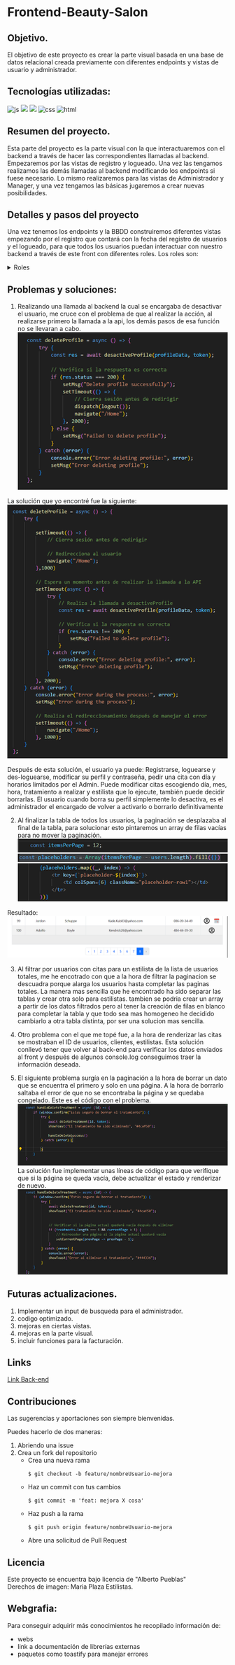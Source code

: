 # Frontend-Beauty-Salon

## Objetivo.

El objetivo de este proyecto es crear la parte visual basada en una base de datos relacional creada previamente con diferentes endpoints y vistas de usuario y administrador.

## Tecnologías utilizadas:

![js](https://img.shields.io/badge/JavaScript-yellow?logo=JavaScript) ![](https://img.shields.io/badge/React-ligthblue?logo=React) ![](https://img.shields.io/badge/Redux-purple?logo=Redux) ![css](https://img.shields.io/badge/CSS3-blue?logo=CSS3) ![html](https://img.shields.io/badge/html5-orange?logo=html5)

## Resumen del proyecto.

Esta parte del proyecto es la parte visual con la que interactuaremos con el backend a través de hacer las correspondientes llamadas al backend. 
Empezaremos por las vistas de registro y logueado. Una vez las tengamos realizamos las demás llamadas al backend modificando los endpoints si fuese necesario.
Lo mismo realizaremos para las vistas de Administrador y Manager, y una vez tengamos las básicas jugaremos a crear nuevas posibilidades.

## Detalles y pasos del proyecto

Una vez tenemos los endpoints y la BBDD construiremos diferentes vistas empezando por el registro que contará con la fecha del registro de usuarios y el logueado, para que todos los usuarios puedan interactuar con nuestro backend a través de este front con diferentes roles. Los roles son:</br>
<details>
<summary>Roles</summary>


## Rol 1: Admin
El Administrador tiene acceso a todos los rincones y puede realizar diversas acciones:</br>

-Visualizar a todos los usuarios y sus citas pudiendo borrar las citas y usuarios, pudiendo solo desactivar y activar usuarios.</br>
También puede ver su perfil y modificarlo a demás puede también ver todos los estilistas, desactivar y activar su perfil o borrarlo.</br> 
Tiene a su disposición una lista con todas las citas con información detallada. Puede crear, modificar y borrar tratamientos.

## Rol 2: Manager o estilista
El Estilista tiene el acceso algo restringido a diferencia del Administrador, ellos solo pueden visualizar las citas que tienen en su agenda,
y también pueden crear, modificar o borrar tratamientos. Tienen acceso a su perfil y la posibilidad de crearse una cita, modificarla o borrarla al igual que el perfil.

## Rol 3: User o Cliente

El usuario puede estar ya en la base de datos o registrarse. Puede editar sus datos de usuario,
pedir cita a través de un day picker con horas y días restringidos al impuesto por el admin,
para crear la cita debe escoger un estilista y un tratamiento. posteriormente, puede editarla o borrarla.
Puede ver una lista con sus citas y desactivar su usuario si así lo requiere.

</details>

## Problemas y soluciones:

1. Realizando una llamada al backend la cual se encargaba de desactivar el usuario, me cruce con el problema de que al realizar la acción, al realizarse primero la llamada a la api, los demás pasos de esa función no se llevaran a cabo. </br>
![alt text](<Captura de pantalla 2024-05-18 025359.png>) </br>

La solución que yo encontré fue la siguiente: </br>
![alt text](image.png)

Después de esta solución, el usuario ya puede: Registrarse, loguearse y des-loguearse,
modificar su perfil y contraseña, pedir una cita con día y horarios limitados por el Admin. Puede modificar citas escogiendo día, mes, hora, tratamiento a realizar y estilista que lo ejecute, también puede decidir borrarlas. El usuario cuando borra su perfil simplemente lo desactiva, es el administrador el encargado de volver a activarlo o borrarlo definitivamente

2. Al finalizar la tabla de todos los usuarios, la paginación se desplazaba al final de la tabla, para solucionar esto pintaremos un array de filas vacías para no mover la paginación.
![alt text](image-1.png) </br>
![alt text](image-2.png) </br>
![alt text](image-3.png) </br>

Resultado: </br>
![alt text](image-4.png)

3. Al filtrar por usuarios con citas para un estilista de la lista de usuarios totales, me he encotrado con que a la hora de filtrar la paginacion se descuadra porque alarga los usuarios hasta completar las paginas totales.
La manera mas sencilla que he encontrado ha sido separar las tablas y crear otra solo para estilistas. tambien se podria crear un array a partir de los datos filtrados pero al tener la creación de filas en blanco para completar la tabla y que todo sea mas homogeneo he decidido cambiarlo a otra tabla distinta, por ser una solucion mas sencilla.

4. Otro problema con el que me topé fue, a la hora de renderizar las citas se mostraban el ID de usuarios, clientes, estilistas. Esta solución conllevó tener que volver al back-end para verificar los datos enviados al front y después de algunos console.log conseguimos traer la información deseada.

5. El siguiente problema surgía en la paginación a la hora de borrar un dato que se encuentra el primero y solo en una página. A la hora de borrarlo saltaba el error de que no se encontraba la página y se quedaba congelado. Este es el código con el problema.</br>
![alt text](image-5.png)</br>
La solución fue implementar unas líneas de código para que verifique que si la página se queda vacía, debe actualizar el estado y renderizar de nuevo.</br>
![alt text](image-6.png)

## Futuras actualizaciones.

1. Implementar un input de busqueda para el administrador.
2. codigo optimizado.
3. mejoras en ciertas vistas.
4. mejoras en la parte visual.
5. incluir funciones para la facturación.

## Links 

[Link Back-end](https://github.com/AlbertoPueblas/Backend-Beauty-salon)

## Contribuciones
Las sugerencias y aportaciones son siempre bienvenidas.  

Puedes hacerlo de dos maneras:

1. Abriendo una issue
2. Crea un fork del repositorio
    - Crea una nueva rama  
        ```
        $ git checkout -b feature/nombreUsuario-mejora
        ```
    - Haz un commit con tus cambios 
        ```
        $ git commit -m 'feat: mejora X cosa'
        ```
    - Haz push a la rama 
        ```
        $ git push origin feature/nombreUsuario-mejora
        ```
    - Abre una solicitud de Pull Request

## Licencia
Este proyecto se encuentra bajo licencia de "Alberto Pueblas"</br>
Derechos de imagen: Maria Plaza Estilistas.

## Webgrafia:
Para conseguir adquirir más conocimientos he recopilado información de:
- webs
- link a documentación de librerías externas
- paquetes como toastify para manejar errores